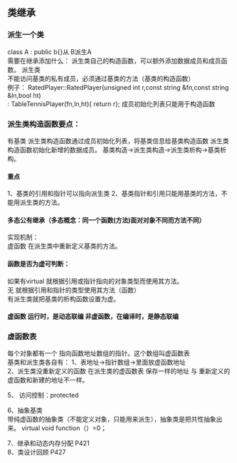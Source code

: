 ## 类继承

### 派生一个类 
   class A : public b{}从 B派生A    
   需要在继承添加什么：  派生类自己的构造函数，可以额外添加数据成员和成员函数。  派生类   
   不能访问基类的私有成员，必须通过基类的方法（基类的构造函数）   
   例子： RatedPlayer::RatedPlayer(unsigned int r,const string &fn,const string &ln,bool ht)   
   : TableTennisPlayer(fn,ln,ht){ return r};   成员初始化列表只能用于构造函数   
### 派生类构造函数要点：
  有基类    派生类构造函数通过成员初始化列表，将基类信息给基类构造函数   派生类构造函数初始化新增的数据成员。
  基类构造->派生类构造->派生类析构->基类析构。
  	
#### 重点	
1、基类的引用和指针可以指向派生类
2、基类指针和引用只能用基类的方法，不能用派生类的方法。


#### 多态公有继承（多态概念：同一个函数(方法)面对对象不同而方法不同）
实现机制：    
虚函数
在派生类中重新定义基类的方法。

#### 函数是否为虚可判断：   
如果有virtual  就根据引用或指针指向的对象类型而使用其方法。   
无 就根据引用和指针的类型使用其方法（函数）   
有派生类就把基类的析构函数设置为虚。

#### 虚函数  运行时，是动态联编  非虚函数，在编译时，是静态联编

### 虚函数表
每个对象都有一个  指向函数地址数组的指针。这个数组叫虚函数表   
基类和派生类各自有：
	1、表地址->指针数组->里面放虚函数地址   
	2、派生类没重新定义的函数  在派生类的虚函数表 保存一样的地址 与 重新定义的虚函数和新建的地址不一样。   
   
5、 访问控制：protected
   
6、抽象基类   
带纯虚函数的抽象类（不能定义对象，只能用来派生），抽象类是把共性抽象出来。 virtual void function（）=0；   

7、继承和动态内存分配   P421   
8、类设计回顾   P427   
